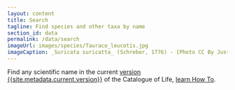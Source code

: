 ```yaml
---
layout: content
title: Search
tagline: Find species and other taxa by name
section_id: data
permalink: /data/search
imageUrl: images/species/Tauraco_leucotis.jpg
imageCaption: _Suricata suricatta_ (Schreber, 1776) - [Photo CC By Justin Ponder](https://www.inaturalist.org/photos/73792684?size=large)
---
```


Find any scientific name in the current <a href="/data/metadata">version {{site.metadata.current.version}}</a> of the Catalogue of Life, [learn How To](/howto/access#search).

<div class="row" style="background: white; margin-top: 0px; margin-bottom: 0px">
  <div id="search"></div>
</div>
  <script>
    'use strict';

const e = React.createElement;

class PublicSearch extends React.Component {

    render() {
     
  
      return e(
        ColBrowser.Search,
        { catalogueKey: '{{ site.react.datasetKey }}' , pathToTaxon: '{{ site.react.pathToTaxon }}', auth: '{{ site.react.auth }}' }
      );
    }
  }

const domContainer = document.querySelector('#search');
ReactDOM.render(e(PublicSearch), domContainer);
  </script>
